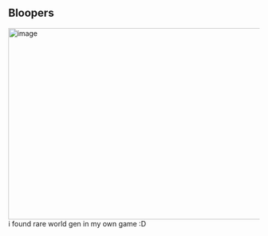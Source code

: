## Bloopers ##

<img width="668" height="384" alt="image" src="https://github.com/user-attachments/assets/149a715c-ec8b-41e4-a5c2-674074a62a54" />
i found rare world gen in my own game :D